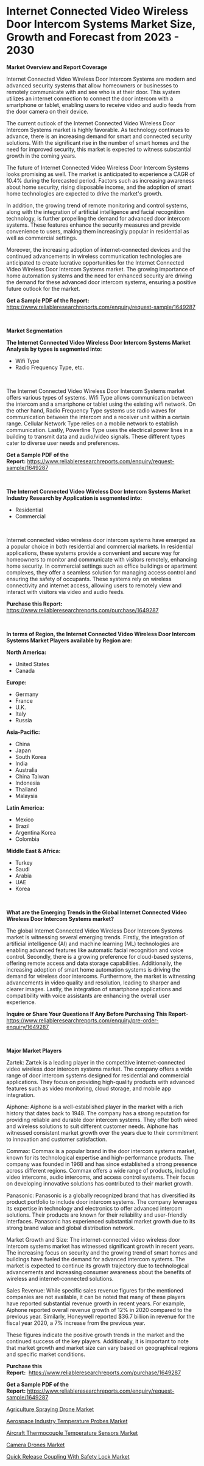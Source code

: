 <p><h1>Internet Connected Video Wireless Door Intercom Systems Market Size, Growth and Forecast from 2023 - 2030</h1></p><p><strong>Market Overview and Report Coverage</strong></p>
<p><p>Internet Connected Video Wireless Door Intercom Systems are modern and advanced security systems that allow homeowners or businesses to remotely communicate with and see who is at their door. This system utilizes an internet connection to connect the door intercom with a smartphone or tablet, enabling users to receive video and audio feeds from the door camera on their device.</p><p>The current outlook of the Internet Connected Video Wireless Door Intercom Systems market is highly favorable. As technology continues to advance, there is an increasing demand for smart and connected security solutions. With the significant rise in the number of smart homes and the need for improved security, this market is expected to witness substantial growth in the coming years.</p><p>The future of Internet Connected Video Wireless Door Intercom Systems looks promising as well. The market is anticipated to experience a CAGR of 10.4% during the forecasted period. Factors such as increasing awareness about home security, rising disposable income, and the adoption of smart home technologies are expected to drive the market's growth.</p><p>In addition, the growing trend of remote monitoring and control systems, along with the integration of artificial intelligence and facial recognition technology, is further propelling the demand for advanced door intercom systems. These features enhance the security measures and provide convenience to users, making them increasingly popular in residential as well as commercial settings.</p><p>Moreover, the increasing adoption of internet-connected devices and the continued advancements in wireless communication technologies are anticipated to create lucrative opportunities for the Internet Connected Video Wireless Door Intercom Systems market. The growing importance of home automation systems and the need for enhanced security are driving the demand for these advanced door intercom systems, ensuring a positive future outlook for the market.</p></p>
<p><strong>Get a Sample PDF of the Report:</strong> <a href="https://www.reliableresearchreports.com/enquiry/request-sample/1649287">https://www.reliableresearchreports.com/enquiry/request-sample/1649287</a></p>
<p>&nbsp;</p>
<p><strong>Market Segmentation</strong></p>
<p><strong>The Internet Connected Video Wireless Door Intercom Systems Market Analysis by types is segmented into:</strong></p>
<p><ul><li>Wifi Type</li><li>Radio Frequency Type, etc.</li></ul></p>
<p>&nbsp;</p>
<p><p>The Internet Connected Video Wireless Door Intercom Systems market offers various types of systems. Wifi Type allows communication between the intercom and a smartphone or tablet using the existing wifi network. On the other hand, Radio Frequency Type systems use radio waves for communication between the intercom and a receiver unit within a certain range. Cellular Network Type relies on a mobile network to establish communication. Lastly, Powerline Type uses the electrical power lines in a building to transmit data and audio/video signals. These different types cater to diverse user needs and preferences.</p></p>
<p><strong>Get a Sample PDF of the Report:</strong>&nbsp;<a href="https://www.reliableresearchreports.com/enquiry/request-sample/1649287">https://www.reliableresearchreports.com/enquiry/request-sample/1649287</a></p>
<p>&nbsp;</p>
<p><strong>The Internet Connected Video Wireless Door Intercom Systems Market Industry Research by Application is segmented into:</strong></p>
<p><ul><li>Residential</li><li>Commercial</li></ul></p>
<p>&nbsp;</p>
<p><p>Internet connected video wireless door intercom systems have emerged as a popular choice in both residential and commercial markets. In residential applications, these systems provide a convenient and secure way for homeowners to monitor and communicate with visitors remotely, enhancing home security. In commercial settings such as office buildings or apartment complexes, they offer a seamless solution for managing access control and ensuring the safety of occupants. These systems rely on wireless connectivity and internet access, allowing users to remotely view and interact with visitors via video and audio feeds.</p></p>
<p><strong>Purchase this Report:</strong>&nbsp; <a href="https://www.reliableresearchreports.com/purchase/1649287">https://www.reliableresearchreports.com/purchase/1649287</a></p>
<p>&nbsp;</p>
<p><strong>In terms of Region, the Internet Connected Video Wireless Door Intercom Systems Market Players available by Region are:</strong></p>
<p>
    <p> <strong> North America: </strong>
        <ul>
            <li>United States</li>
            <li>Canada</li>
        </ul>
        </p> 
    <p> <strong> Europe: </strong>
        <ul>
            <li>Germany</li>
            <li>France</li>
            <li>U.K.</li>
            <li>Italy</li>
            <li>Russia</li>
        </ul>
        </p> 
    <p> <strong> Asia-Pacific: </strong>
        <ul>
            <li>China</li>
            <li>Japan</li>
            <li>South Korea</li>
            <li>India</li>
            <li>Australia</li>
            <li>China Taiwan</li>
            <li>Indonesia</li>
            <li>Thailand</li>
            <li>Malaysia</li>
        </ul>
        </p> 
    <p> <strong> Latin America: </strong>
        <ul>
            <li>Mexico</li>
            <li>Brazil</li>
            <li>Argentina Korea</li>
            <li>Colombia</li>
        </ul>
        </p> 
    <p> <strong> Middle East & Africa: </strong>
        <ul>
            <li>Turkey</li>
            <li>Saudi</li>
            <li>Arabia</li>
            <li>UAE</li>
            <li>Korea</li>
        </ul>
    </p>
    </p>
<p>&nbsp;</p>
<p><strong>What are the Emerging Trends in the Global Internet Connected Video Wireless Door Intercom Systems market?</strong></p>
<p><p>The global Internet Connected Video Wireless Door Intercom Systems market is witnessing several emerging trends. Firstly, the integration of artificial intelligence (AI) and machine learning (ML) technologies are enabling advanced features like automatic facial recognition and voice control. Secondly, there is a growing preference for cloud-based systems, offering remote access and data storage capabilities. Additionally, the increasing adoption of smart home automation systems is driving the demand for wireless door intercoms. Furthermore, the market is witnessing advancements in video quality and resolution, leading to sharper and clearer images. Lastly, the integration of smartphone applications and compatibility with voice assistants are enhancing the overall user experience.</p></p>
<p><strong>Inquire or Share Your Questions If Any Before Purchasing This Report</strong>- <a href="https://www.reliableresearchreports.com/enquiry/pre-order-enquiry/1649287">https://www.reliableresearchreports.com/enquiry/pre-order-enquiry/1649287</a></p>
<p>&nbsp;</p>
<p><strong>Major Market Players</strong></p>
<p><p>Zartek: Zartek is a leading player in the competitive internet-connected video wireless door intercom systems market. The company offers a wide range of door intercom systems designed for residential and commercial applications. They focus on providing high-quality products with advanced features such as video monitoring, cloud storage, and mobile app integration.</p><p>Aiphone: Aiphone is a well-established player in the market with a rich history that dates back to 1948. The company has a strong reputation for providing reliable and durable door intercom systems. They offer both wired and wireless solutions to suit different customer needs. Aiphone has witnessed consistent market growth over the years due to their commitment to innovation and customer satisfaction.</p><p>Commax: Commax is a popular brand in the door intercom systems market, known for its technological expertise and high-performance products. The company was founded in 1968 and has since established a strong presence across different regions. Commax offers a wide range of products, including video intercoms, audio intercoms, and access control systems. Their focus on developing innovative solutions has contributed to their market growth.</p><p>Panasonic: Panasonic is a globally recognized brand that has diversified its product portfolio to include door intercom systems. The company leverages its expertise in technology and electronics to offer advanced intercom solutions. Their products are known for their reliability and user-friendly interfaces. Panasonic has experienced substantial market growth due to its strong brand value and global distribution network.</p><p>Market Growth and Size: The internet-connected video wireless door intercom systems market has witnessed significant growth in recent years. The increasing focus on security and the growing trend of smart homes and buildings have fueled the demand for advanced intercom systems. The market is expected to continue its growth trajectory due to technological advancements and increasing consumer awareness about the benefits of wireless and internet-connected solutions.</p><p>Sales Revenue: While specific sales revenue figures for the mentioned companies are not available, it can be noted that many of these players have reported substantial revenue growth in recent years. For example, Aiphone reported overall revenue growth of 12% in 2020 compared to the previous year. Similarly, Honeywell reported $36.7 billion in revenue for the fiscal year 2020, a 7% increase from the previous year.</p><p>These figures indicate the positive growth trends in the market and the continued success of the key players. Additionally, it is important to note that market growth and market size can vary based on geographical regions and specific market conditions.</p></p>
<p><strong>Purchase this Report:</strong>&nbsp;&nbsp;<a href="https://www.reliableresearchreports.com/purchase/1649287">https://www.reliableresearchreports.com/purchase/1649287</a></p>
<p></p>
<p><strong>Get a Sample PDF of the Report:</strong>&nbsp;<a href="https://www.reliableresearchreports.com/enquiry/request-sample/1649287">https://www.reliableresearchreports.com/enquiry/request-sample/1649287</a></p>
<p><p><a href="https://www.linkedin.com/pulse/agriculture-spraying-drone-market-research-report-unlocks/">Agriculture Spraying Drone Market</a></p><p><a href="https://medium.com/@mikebauch2013/aerospace-industry-temperature-probes-market-furnishes-information-on-market-share-market-trends-b779d32d290f">Aerospace Industry Temperature Probes Market</a></p><p><a href="https://medium.com/@raygrimes1999/aircraft-thermocouple-temperature-sensors-market-insights-into-market-cagr-market-trends-and-68a47bdfae55">Aircraft Thermocouple Temperature Sensors Market</a></p><p><a href="https://www.linkedin.com/pulse/camera-drones-market-insights-players-forecast-till-2030/">Camera Drones Market</a></p><p><a href="https://github.com/lbird53714/Market-Research-Report-List-1/blob/main/quick-release-coupling-with-safety-lock-market.md">Quick Release Coupling With Safety Lock Market</a></p></p>